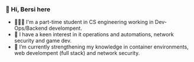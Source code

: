 ### 👋  Hi, Bersi here
- 👩🏻‍💻 I'm a part-time student in CS engineering working in Dev-Ops/Backend develompent.
- :floppy_disk: I have a keen interest in it operations and automations, network security and game dev.
- 🚀 I’m currently strengthening my knowledge in container environments, web develompent (full stack) and network security.
